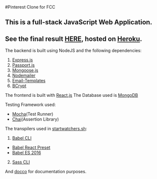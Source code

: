 #Pinterest Clone for FCC

## This is a full-stack JavaScript Web Application.
## See the final result [HERE](https://lit-springs-17427.herokuapp.com/), hosted on [Heroku](https://www.heroku.com/). 

The backend is built using NodeJS and the following dependencies:

1. [Express.js](http://expressjs.com/de/)
2. [Passport.js](http://passportjs.org/)
3. [Mongoose.js](http://mongoosejs.com/)
4. [Nodemailer](https://github.com/nodemailer/nodemailer)
5. [Email-Templates](https://www.npmjs.com/package/email-templates)
5. [BCrypt](https://www.npmjs.com/package/bcrypt-nodejs)

The frontend is built with [React.js](https://facebook.github.io/react/)
The Database used is [MongoDB](https://www.mongodb.org/)

Testing Framework used:
* [Mocha](https://mochajs.org/)(Test Runner)
* [Chai](http://chaijs.com/)(Assertion Library)

The transpilers used in [startwatchers.sh](startwatchers.sh):

1. [Babel CLI](https://babeljs.io/docs/usage/cli/)
  * [Babel React Preset](https://babeljs.io/docs/plugins/preset-react/)
  * [Babel ES 2016](https://www.npmjs.com/package/babel-preset-es2016)
2. [Sass CLI](http://sass-lang.com/install)

And [docco](https://jashkenas.github.io/docco/) for documentation purposes.
